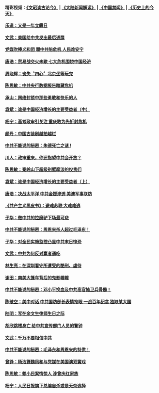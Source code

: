 #### 精彩视频：[《文昭谈古论今》](https://github.com/gfw-breaker/wenzhao/blob/master/README.md?t=11160631) | [《大陆新闻解读》](https://github.com/gfw-breaker/ntdtv-comedy/blob/master/README.md?t=11160631) | [《中国禁闻》](https://github.com/gfw-breaker/ntdtv-news/blob/master/README.md?t=11160631) | [《历史上的今天》](https://github.com/gfw-breaker/today-in-history/blob/master/README.md?t=11160631) 

#### [乐道：又是一年立霾日](../pages/news207/a1399482.md?t=11160631) 

#### [文武：美国给中共发出最后通牒](../pages/news207/a1399480.md?t=11160631) 

#### [党媒吹捧义和团 曝中共陷危机 人民难安宁](../pages/news207/a1399476.md?t=11160631) 

#### [唐浩：贸易战交火未歇 七大危机围烧中国经济](../pages/news207/a1399474.md?t=11160631) 

#### [周晓辉：丧失〝四心〞北京坐等玩完](../pages/news207/a1399473.md?t=11160631) 


#### [陈思敏：中共央行数据报告暗藏危机](../pages/news207/a1399383.md?t=11160631) 

#### [承山：网络封锁中那些勇敢和快乐的人](../pages/news207/a1399382.md?t=11160631) 

#### [袁斌：谁是中国经济增长的主要受益者（中）](../pages/news207/a1399380.md?t=11160631) 

#### [杨宁：高考政审引关注 重庆敢为先折射危机](../pages/news207/a1399345.md?t=11160631) 

#### [颜丹：中国古装剧越拍越烂](../pages/news207/a1399344.md?t=11160631) 

#### [中共不能说的秘密：朱德死亡之谜 !](../pages/news207/a1399293.md?t=11160631) 


#### [川人：政审重来，你还指望中共会开放？](../pages/news207/a1399258.md?t=11160631) 

#### [陈思敏：秦岭山下超级别墅牵涉的权贵们](../pages/news207/a1399255.md?t=11160631) 

#### [袁斌：谁是中国经济增长的主要受益者（上）](../pages/news207/a1399253.md?t=11160631) 

#### [唐浩：决战太平洋 中共金援渗透 美澳军事联防](../pages/news207/a1399249.md?t=11160631) 

#### [《共产主义黑皮书》：避难苏联 大难难逃](../pages/news207/a1399238.md?t=11160631) 

#### [子华：做中共的拉磨驴下场最可悲](../pages/news207/a1399209.md?t=11160631) 

#### [中共不能说的秘密：周恩来杀人超过毛泽东！](../pages/news207/a1398975.md?t=11160631) 


#### [子华：对全民实施监控凸显中共末日惶恐](../pages/news207/a1399091.md?t=11160631) 

#### [文武：中共为何反对赢者通吃](../pages/news207/a1398961.md?t=11160631) 

#### [林生亮：在深圳看守所遭受的酷刑、虐待](../pages/news207/a1399017.md?t=11160631) 

#### [谢田：南美大篷车背后的鬼影幢幢](../pages/news207/a1399016.md?t=11160631) 

#### [中共不能说的秘密：邓小平换血及中共高官抽卫兵骨髓！](../pages/news207/a1398976.md?t=11160631) 

#### [陈破空：美中对话 中共国防部长表情抢眼 一战百年纪念 独缺某大国](../pages/news207/a1399014.md?t=11160631) 

#### [陆明：写在余文生律师生日之际](../pages/news207/a1398986.md?t=11160631) 

#### [胡欣跳楼身亡 给中共宣传部门人员的警钟](../pages/news207/a1398962.md?t=11160631) 

#### [文武：千万不要相信中共](../pages/news207/a1398959.md?t=11160631) 


#### [中共不能说的秘密：毛泽东和周恩来的特供！](../pages/news207/a1398811.md?t=11160631) 

#### [曾铮：杨洁篪魏凤和与党媒在美国演双簧戏](../pages/news207/a1398871.md?t=11160631) 

#### [陈思敏：赖小民案情惊人 涉曾庆红家族](../pages/news207/a1398870.md?t=11160631) 

#### [杨宁：人民日报旗下总编自杀或是无奈选择](../pages/news207/a1398781.md?t=11160631) 

